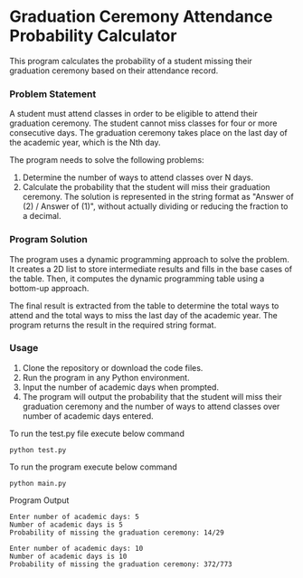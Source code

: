 # Graduation Ceremony Attendance Probability Calculator
This program calculates the probability of a student missing their graduation ceremony based on their attendance record.

### Problem Statement
A student must attend classes in order to be eligible to attend their graduation ceremony. The student cannot miss classes for four or more consecutive days. The graduation ceremony takes place on the last day of the academic year, which is the Nth day.

The program needs to solve the following problems:

1. Determine the number of ways to attend classes over N days.
2. Calculate the probability that the student will miss their graduation ceremony.
The solution is represented in the string format as "Answer of (2) / Answer of (1)", without actually dividing or reducing the fraction to a decimal.

### Program Solution
The program uses a dynamic programming approach to solve the problem. It creates a 2D list to store intermediate results and fills in the base cases of the table. Then, it computes the dynamic programming table using a bottom-up approach.

The final result is extracted from the table to determine the total ways to attend and the total ways to miss the last day of the academic year. The program returns the result in the required string format.

### Usage
1. Clone the repository or download the code files.
2. Run the program in any Python environment.
3. Input the number of academic days when prompted.
4. The program will output the probability that the student will miss their graduation ceremony and the number of ways to attend classes over number of academic days entered.

To run the test.py file execute below command

```shell
python test.py
```

To run the program execute below command

```shell
python main.py
```

Program Output
```
Enter number of academic days: 5
Number of academic days is 5
Probability of missing the graduation ceremony: 14/29
```

```
Enter number of academic days: 10
Number of academic days is 10
Probability of missing the graduation ceremony: 372/773
```